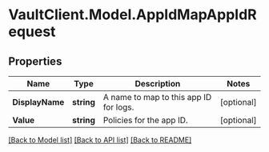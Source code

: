 # VaultClient.Model.AppIdMapAppIdRequest

## Properties

Name | Type | Description | Notes
------------ | ------------- | ------------- | -------------
**DisplayName** | **string** | A name to map to this app ID for logs. | [optional] 
**Value** | **string** | Policies for the app ID. | [optional] 

[[Back to Model list]](../README.md#documentation-for-models) [[Back to API list]](../README.md#documentation-for-api-endpoints) [[Back to README]](../README.md)

